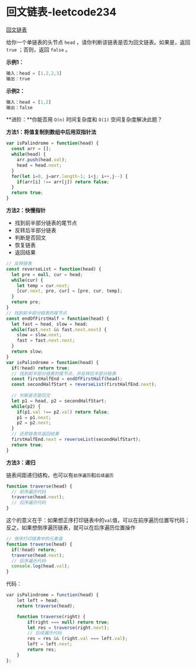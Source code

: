 # 回文链表-leetcode234

<a href="https://leetcode-cn.com/problems/palindrome-linked-list/" target="_blank">回文链表</a>

给你一个单链表的头节点 `head` ，请你判断该链表是否为回文链表。如果是，返回 `true` ；否则，返回 `false` 。



**示例1：**

```js
输入：head = [1,2,2,3]
输出：true
```

**示例2：**

```js
输入：head = [1,2]
输出：false
```



**进阶：**你能否用 `O(n)` 时间复杂度和 `O(1)` 空间复杂度解决此题？



**方法1：将值复制到数组中后用双指针法**

```js
var isPalindrome = function(head) {
  const arr = [];
  while(head) {
    arr.push(head.val);
    head = head.next;
  }
  for(let i=0, j=arr.length-1; i<j; i++,j--) {
    if(arr[i] !== arr[j]) return false;
  }
  return true;
}
```



**方法2：快慢指针**

- 找到前半部分链表的尾节点
- 反转后半部分链表
- 判断是否回文
- 恢复链表
- 返回结果

```js
// 反转链表
const reverseList = function(head) {
  let pre = null, cur = head;
  while(cur) {
    let temp = cur.next;
    [cur.next, pre, cur] = [pre, cur, temp];
  }
  return pre;
}
// 找到前半部分链表的尾节点
const endOfFirstHalf = function(head) {
  let fast = head, slow = head;
  while(fast.next && fast.next.next) {
    slow = slow.next;
    fast = fast.next.next;
  }
  return slow;
}
var isPalindrome = function(head) {
  if(!head) return true;
  // 找到前半部分链表的尾节点，并反转后半部分链表
  const firstHalfEnd = endOfFirstHalf(head);
  const secondHalfStart = reverseList(firstHalfEnd.next);
  
  // 判断是否是回文
  let p1 = head, p2 = secondHalfStart;
  while(p2) {
    if(p1.val !== p2.val) return false;
    p1 = p1.next;
    p2 = p2.next;
  }
  // 还原链表并返回结果
  firstHalfEnd.next = reverseList(secondHalfStart);
  return true;
}
```



**方法3：递归**

链表间距递归结构，也可以有`前序遍历`和`后续遍历`

```js
function traverse(head) {
  // 前序遍历代码
  traverse(head.next);
  // 后序遍历代码
}
```

这个的意义在于：如果想正序打印链表中的`val`值，可以在前序遍历位置写代码；反之，如果想倒序遍历链表，就可以在后序遍历位置操作

```js
// 倒序打印链表中的元素值
function traverse(head) {
  if(!head) return;
  traverse(head.next);
  // 后序遍历代码
  console.log(head.val);
}
```



代码：

```js
var isPalindrome = function(head) {
    let left = head;
    return traverse(head);

    function traverse(right) {
        if(right === null) return true;
        let res = traverse(right.next);
      	// 后续遍历代码
        res = res && (right.val === left.val);
        left = left.next;
        return res;
    }
};
```









